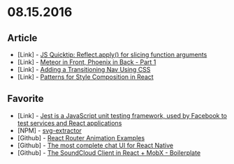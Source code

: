 # 08.15.2016

## Article

- \[Link\] - [JS Quicktip: Reflect.apply() for slicing function arguments](https://medium.com/@gattermeier/js-quicktip-reflect-apply-for-slicing-function-arguments-99637c6dd238#.pi4y2iyjl)
- \[Link\] - [Meteor in Front, Phoenix in Back - Part 1](https://medium.com/@east5th/meteor-in-front-phoenix-in-back-part-1-def967f8ec2e#.sqxmc6rgw)
- \[Link\] - [Adding a Transitioning Nav Using CSS](https://medium.com/@solodev/adding-a-transitioning-nav-using-css-5e01ad34212d#.d0izrvks6)
- \[Link\] - [Patterns for Style Composition in React](https://medium.com/@jxnblk/patterns-for-style-composition-in-react-eb4f5f313e6f#.us0bkr3c9)


## Favorite

- \[Link\] - [Jest is a JavaScript unit testing framework, used by Facebook to test services and React applications](https://facebook.github.io/jest/)
- \[NPM\] - [svg-extractor](https://www.npmjs.com/package/svg-extractor)
- \[Github\] - [React Router Animation Examples](https://github.com/kiki-le-singe/react-router-animation-examples)
- \[Github\] - [The most complete chat UI for React Native](https://github.com/FaridSafi/react-native-gifted-chat)
- \[Github\] - [The SoundCloud Client in React + MobX - Boilerplate](https://github.com/rwieruch/react-mobx-soundcloud)
